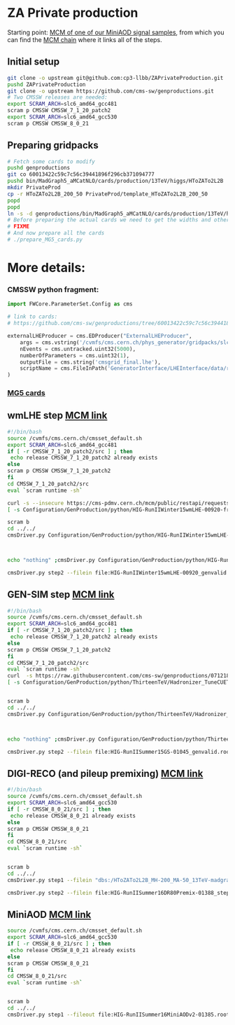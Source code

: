 # ZA Private production
Starting point: [MCM of one of our MiniAOD signal samples](https://cms-pdmv.cern.ch/mcm/requests?prepid=HIG-RunIISummer16MiniAODv2-01385&page=0&shown=127), from which you can find the [MCM chain](https://cms-pdmv.cern.ch/mcm/chained_requests?prepid=HIG-chain_RunIIWinter15wmLHE_flowLHE2Summer15GS_flowRunIISummer16DR80PremixPUMoriond17_flowRunIISummer16PremixMiniAODv2-00591&page=0&shown=15) where it links all of the steps.

## Initial setup
```bash
git clone -o upstream git@github.com:cp3-llbb/ZAPrivateProduction.git
pushd ZAPrivateProduction
git clone -o upstream https://github.com/cms-sw/genproductions.git
# Two CMSSW releases are needed:
export SCRAM_ARCH=slc6_amd64_gcc481
scram p CMSSW CMSSW_7_1_20_patch2
export SCRAM_ARCH=slc6_amd64_gcc530
scram p CMSSW CMSSW_8_0_21
```

## Preparing gridpacks
```bash
# Fetch some cards to modify
pushd genproductions
git co 60013422c59c7c56c39441896f296cb371094777
pushd bin/MadGraph5_aMCatNLO/cards/production/13TeV/higgs/HToZATo2L2B
mkdir PrivateProd
cp -r HToZATo2L2B_200_50 PrivateProd/template_HToZATo2L2B_200_50
popd
popd
ln -s -d genproductions/bin/MadGraph5_aMCatNLO/cards/production/13TeV/higgs/HToZATo2L2B/PrivateProd .
# Before preparing the actual cards we need to get the widths and other inputs from 2HDMC, so let's get Calculator42HDM first
# FIXME
# And now prepare all the cards
# ./prepare_MG5_cards.py
```

# More details:
### CMSSW python fragment:
```python
import FWCore.ParameterSet.Config as cms

# link to cards:
# https://github.com/cms-sw/genproductions/tree/60013422c59c7c56c39441896f296cb371094777/bin/MadGraph5_aMCatNLO/cards/production/13TeV/higgs/HToZATo2L2B/HToZATo2L2B_200_50

externalLHEProducer = cms.EDProducer("ExternalLHEProducer",
    args = cms.vstring('/cvmfs/cms.cern.ch/phys_generator/gridpacks/slc6_amd64_gcc481/13TeV/madgraph/V5_2.3.2.2/HToZA/v1/HToZATo2L2B_200_50_tarball.tar.xz'),
    nEvents = cms.untracked.uint32(5000),
    numberOfParameters = cms.uint32(1),
    outputFile = cms.string('cmsgrid_final.lhe'),
    scriptName = cms.FileInPath('GeneratorInterface/LHEInterface/data/run_generic_tarball_cvmfs.sh')
)
```
### [MG5 cards](https://github.com/cms-sw/genproductions/tree/60013422c59c7c56c39441896f296cb371094777/bin/MadGraph5_aMCatNLO/cards/production/13TeV/higgs/HToZATo2L2B/HToZATo2L2B_200_50)

## wmLHE step [MCM link](https://cms-pdmv.cern.ch/mcm/requests?prepid=HIG-RunIIWinter15wmLHE-00920&page=0&shown=127)
```bash
#!/bin/bash
source /cvmfs/cms.cern.ch/cmsset_default.sh
export SCRAM_ARCH=slc6_amd64_gcc481
if [ -r CMSSW_7_1_20_patch2/src ] ; then 
 echo release CMSSW_7_1_20_patch2 already exists
else
scram p CMSSW CMSSW_7_1_20_patch2
fi
cd CMSSW_7_1_20_patch2/src
eval `scram runtime -sh`

curl -s --insecure https://cms-pdmv.cern.ch/mcm/public/restapi/requests/get_fragment/HIG-RunIIWinter15wmLHE-00920 --retry 2 --create-dirs -o Configuration/GenProduction/python/HIG-RunIIWinter15wmLHE-00920-fragment.py 
[ -s Configuration/GenProduction/python/HIG-RunIIWinter15wmLHE-00920-fragment.py ] || exit $?;

scram b
cd ../../
cmsDriver.py Configuration/GenProduction/python/HIG-RunIIWinter15wmLHE-00920-fragment.py --fileout file:HIG-RunIIWinter15wmLHE-00920.root --mc --eventcontent LHE --datatier LHE --conditions MCRUN2_71_V1::All --step LHE --python_filename HIG-RunIIWinter15wmLHE-00920_1_cfg.py --no_exec --customise Configuration/DataProcessing/Utils.addMonitoring -n 10000 || exit $? ; 



echo "nothing" ;cmsDriver.py Configuration/GenProduction/python/HIG-RunIIWinter15wmLHE-00920-fragment.py --fileout file:HIG-RunIIWinter15wmLHE-00920.root --mc --eventcontent DQM --datatier DQM --conditions MCRUN2_71_V1::All --step LHE,USER:GeneratorInterface/LHEInterface/wlhe2HepMCConverter_cff.generator,GEN,VALIDATION:genvalid_all  --fileout file:HIG-RunIIWinter15wmLHE-00920_genvalid.root --mc -n 1000 --python_filename HIG-RunIIWinter15wmLHE-00920_genvalid.py --dump_python --no_exec || exit $? ;

cmsDriver.py step2 --filein file:HIG-RunIIWinter15wmLHE-00920_genvalid.root --conditions MCRUN2_71_V1::All --mc -s HARVESTING:genHarvesting --harvesting AtJobEnd --python_filename HIG-RunIIWinter15wmLHE-00920_genvalid_harvesting.py --no_exec || exit $? ; 
```

## GEN-SIM step [MCM link](https://cms-pdmv.cern.ch/mcm/requests?prepid=HIG-RunIISummer15GS-01045&page=0&shown=127)
```bash
#!/bin/bash
source /cvmfs/cms.cern.ch/cmsset_default.sh
export SCRAM_ARCH=slc6_amd64_gcc481
if [ -r CMSSW_7_1_20_patch2/src ] ; then 
 echo release CMSSW_7_1_20_patch2 already exists
else
scram p CMSSW CMSSW_7_1_20_patch2
fi
cd CMSSW_7_1_20_patch2/src
eval `scram runtime -sh`
curl  -s https://raw.githubusercontent.com/cms-sw/genproductions/071218017779916161e47643e07a49ea18433425/python/ThirteenTeV/Hadronizer_TuneCUETP8M1_13TeV_generic_LHE_pythia8_cff.py --retry 2 --create-dirs -o  Configuration/GenProduction/python/ThirteenTeV/Hadronizer_TuneCUETP8M1_13TeV_generic_LHE_pythia8_cff.py 
[ -s Configuration/GenProduction/python/ThirteenTeV/Hadronizer_TuneCUETP8M1_13TeV_generic_LHE_pythia8_cff.py ] || exit $?;


scram b
cd ../../
cmsDriver.py Configuration/GenProduction/python/ThirteenTeV/Hadronizer_TuneCUETP8M1_13TeV_generic_LHE_pythia8_cff.py --fileout file:HIG-RunIISummer15GS-01045.root --mc --eventcontent RAWSIM --customise SLHCUpgradeSimulations/Configuration/postLS1Customs.customisePostLS1,Configuration/DataProcessing/Utils.addMonitoring --datatier GEN-SIM --conditions MCRUN2_71_V1::All --beamspot Realistic50ns13TeVCollision --step GEN,SIM --magField 38T_PostLS1 --python_filename HIG-RunIISummer15GS-01045_1_cfg.py --no_exec -n 55 || exit $? ; 



echo "nothing" ;cmsDriver.py Configuration/GenProduction/python/ThirteenTeV/Hadronizer_TuneCUETP8M1_13TeV_generic_LHE_pythia8_cff.py --fileout file:HIG-RunIISummer15GS-01045.root --mc --eventcontent DQM --datatier DQM --conditions MCRUN2_71_V1::All --beamspot Realistic50ns13TeVCollision --step GEN,VALIDATION:genvalid_all --magField 38T_PostLS1  --fileout file:HIG-RunIISummer15GS-01045_genvalid.root --mc -n 1000 --python_filename HIG-RunIISummer15GS-01045_genvalid.py  --no_exec || exit $? ;

cmsDriver.py step2 --filein file:HIG-RunIISummer15GS-01045_genvalid.root --conditions MCRUN2_71_V1::All --mc -s HARVESTING:genHarvesting --harvesting AtJobEnd --python_filename HIG-RunIISummer15GS-01045_genvalid_harvesting.py --no_exec || exit $? ; 
```
## DIGI-RECO (and pileup premixing) [MCM link](https://cms-pdmv.cern.ch/mcm/requests?prepid=HIG-RunIISummer16DR80Premix-01388&page=0&shown=127)
```bash
#!/bin/bash
source /cvmfs/cms.cern.ch/cmsset_default.sh
export SCRAM_ARCH=slc6_amd64_gcc530
if [ -r CMSSW_8_0_21/src ] ; then 
 echo release CMSSW_8_0_21 already exists
else
scram p CMSSW CMSSW_8_0_21
fi
cd CMSSW_8_0_21/src
eval `scram runtime -sh`


scram b
cd ../../
cmsDriver.py step1 --filein "dbs:/HToZATo2L2B_MH-200_MA-50_13TeV-madgraph-pythia8/RunIISummer15GS-MCRUN2_71_V1-v1/GEN-SIM" --fileout file:HIG-RunIISummer16DR80Premix-01388_step1.root  --pileup_input "dbs:/Neutrino_E-10_gun/RunIISpring15PrePremix-PUMoriond17_80X_mcRun2_asymptotic_2016_TrancheIV_v2-v2/GEN-SIM-DIGI-RAW" --mc --eventcontent PREMIXRAW --datatier GEN-SIM-RAW --conditions 80X_mcRun2_asymptotic_2016_TrancheIV_v6 --step DIGIPREMIX_S2,DATAMIX,L1,DIGI2RAW,HLT:@frozen2016 --nThreads 4 --datamix PreMix --era Run2_2016 --python_filename HIG-RunIISummer16DR80Premix-01388_1_cfg.py --no_exec --customise Configuration/DataProcessing/Utils.addMonitoring -n 84 || exit $? ; 

cmsDriver.py step2 --filein file:HIG-RunIISummer16DR80Premix-01388_step1.root --fileout file:HIG-RunIISummer16DR80Premix-01388.root --mc --eventcontent AODSIM --runUnscheduled --datatier AODSIM --conditions 80X_mcRun2_asymptotic_2016_TrancheIV_v6 --step RAW2DIGI,RECO,EI --nThreads 4 --era Run2_2016 --python_filename HIG-RunIISummer16DR80Premix-01388_2_cfg.py --no_exec --customise Configuration/DataProcessing/Utils.addMonitoring -n 84 || exit $? ; 
```

## MiniAOD [MCM link](https://cms-pdmv.cern.ch/mcm/requests?prepid=HIG-RunIISummer16MiniAODv2-01385&page=0&shown=127)
```bash
source /cvmfs/cms.cern.ch/cmsset_default.sh
export SCRAM_ARCH=slc6_amd64_gcc530
if [ -r CMSSW_8_0_21/src ] ; then 
 echo release CMSSW_8_0_21 already exists
else
scram p CMSSW CMSSW_8_0_21
fi
cd CMSSW_8_0_21/src
eval `scram runtime -sh`


scram b
cd ../../
cmsDriver.py step1 --fileout file:HIG-RunIISummer16MiniAODv2-01385.root --mc --eventcontent MINIAODSIM --runUnscheduled --datatier MINIAODSIM --conditions 80X_mcRun2_asymptotic_2016_TrancheIV_v6 --step PAT --nThreads 4 --era Run2_2016 --python_filename HIG-RunIISummer16MiniAODv2-01385_1_cfg.py --no_exec --customise Configuration/DataProcessing/Utils.addMonitoring -n 2880 || exit $? ; 
```
